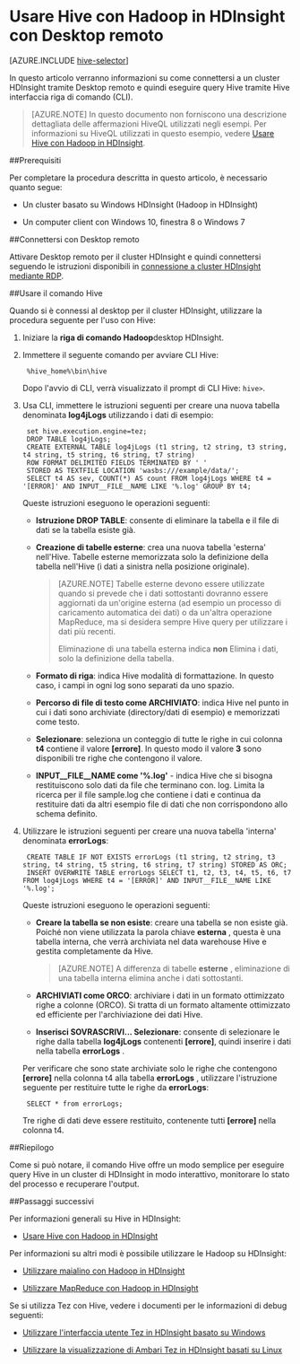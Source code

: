 <properties
   pageTitle="Utilizzare Hive Hadoop e Desktop remoto in HDInsight | Microsoft Azure"
   description="Informazioni su come connettersi a cluster Hadoop in HDInsight con Desktop remoto e quindi eseguire query Hive tramite l'interfaccia di riga di comando Hive."
   services="hdinsight"
   documentationCenter=""
   authors="Blackmist"
   manager="jhubbard"
   editor="cgronlun"
    tags="azure-portal"/>

<tags
   ms.service="hdinsight"
   ms.devlang="na"
   ms.topic="article"
   ms.tgt_pltfrm="na"
   ms.workload="big-data"
   ms.date="09/06/2016"
   ms.author="larryfr"/>

# <a name="use-hive-with-hadoop-on-hdinsight-with-remote-desktop"></a>Usare Hive con Hadoop in HDInsight con Desktop remoto

[AZURE.INCLUDE [hive-selector](../../includes/hdinsight-selector-use-hive.md)]

In questo articolo verranno informazioni su come connettersi a un cluster HDInsight tramite Desktop remoto e quindi eseguire query Hive tramite Hive interfaccia riga di comando (CLI).

> [AZURE.NOTE] In questo documento non forniscono una descrizione dettagliata delle affermazioni HiveQL utilizzati negli esempi. Per informazioni su HiveQL utilizzati in questo esempio, vedere [Usare Hive con Hadoop in HDInsight](hdinsight-use-hive.md).

##<a id="prereq"></a>Prerequisiti

Per completare la procedura descritta in questo articolo, è necessario quanto segue:

* Un cluster basato su Windows HDInsight (Hadoop in HDInsight)

* Un computer client con Windows 10, finestra 8 o Windows 7

##<a id="connect"></a>Connettersi con Desktop remoto

Attivare Desktop remoto per il cluster HDInsight e quindi connettersi seguendo le istruzioni disponibili in [connessione a cluster HDInsight mediante RDP](hdinsight-administer-use-management-portal.md#rdp).

##<a id="hive"></a>Usare il comando Hive

Quando si è connessi al desktop per il cluster HDInsight, utilizzare la procedura seguente per l'uso con Hive:

1. Iniziare la **riga di comando Hadoop**desktop HDInsight.

2. Immettere il seguente comando per avviare CLI Hive:

        %hive_home%\bin\hive

    Dopo l'avvio di CLI, verrà visualizzato il prompt di CLI Hive: `hive>`.

3. Usa CLI, immettere le istruzioni seguenti per creare una nuova tabella denominata **log4jLogs** utilizzando i dati di esempio:

        set hive.execution.engine=tez;
        DROP TABLE log4jLogs;
        CREATE EXTERNAL TABLE log4jLogs (t1 string, t2 string, t3 string, t4 string, t5 string, t6 string, t7 string)
        ROW FORMAT DELIMITED FIELDS TERMINATED BY ' '
        STORED AS TEXTFILE LOCATION 'wasbs:///example/data/';
        SELECT t4 AS sev, COUNT(*) AS count FROM log4jLogs WHERE t4 = '[ERROR]' AND INPUT__FILE__NAME LIKE '%.log' GROUP BY t4;

    Queste istruzioni eseguono le operazioni seguenti:

    * **Istruzione DROP TABLE**: consente di eliminare la tabella e il file di dati se la tabella esiste già.

    * **Creazione di tabelle esterne**: crea una nuova tabella 'esterna' nell'Hive. Tabelle esterne memorizzata solo la definizione della tabella nell'Hive (i dati a sinistra nella posizione originale).

        > [AZURE.NOTE] Tabelle esterne devono essere utilizzate quando si prevede che i dati sottostanti dovranno essere aggiornati da un'origine esterna (ad esempio un processo di caricamento automatica dei dati) o da un'altra operazione MapReduce, ma si desidera sempre Hive query per utilizzare i dati più recenti.
        >
        > Eliminazione di una tabella esterna indica **non** Elimina i dati, solo la definizione della tabella.

    * **Formato di riga**: indica Hive modalità di formattazione. In questo caso, i campi in ogni log sono separati da uno spazio.

    * **Percorso di file di testo come ARCHIVIATO**: indica Hive nel punto in cui i dati sono archiviate (directory/dati di esempio) e memorizzati come testo.

    * **Selezionare**: seleziona un conteggio di tutte le righe in cui colonna **t4** contiene il valore **[errore]**. In questo modo il valore **3** sono disponibili tre righe che contengono il valore.

    * **INPUT__FILE__NAME come '%.log'** - indica Hive che si bisogna restituiscono solo dati da file che terminano con. log. Limita la ricerca per il file sample.log che contiene i dati e continua da restituire dati da altri esempio file di dati che non corrispondono allo schema definito.


4. Utilizzare le istruzioni seguenti per creare una nuova tabella 'interna' denominata **errorLogs**:

        CREATE TABLE IF NOT EXISTS errorLogs (t1 string, t2 string, t3 string, t4 string, t5 string, t6 string, t7 string) STORED AS ORC;
        INSERT OVERWRITE TABLE errorLogs SELECT t1, t2, t3, t4, t5, t6, t7 FROM log4jLogs WHERE t4 = '[ERROR]' AND INPUT__FILE__NAME LIKE '%.log';

    Queste istruzioni eseguono le operazioni seguenti:

    * **Creare la tabella se non esiste**: creare una tabella se non esiste già. Poiché non viene utilizzata la parola chiave **esterna** , questa è una tabella interna, che verrà archiviata nel data warehouse Hive e gestita completamente da Hive.

        > [AZURE.NOTE] A differenza di tabelle **esterne** , eliminazione di una tabella interna elimina anche i dati sottostanti.

    * **ARCHIVIATI come ORCO**: archiviare i dati in un formato ottimizzato righe a colonne (ORCO). Si tratta di un formato altamente ottimizzato ed efficiente per l'archiviazione dei dati Hive.

    * **Inserisci SOVRASCRIVI... Selezionare**: consente di selezionare le righe dalla tabella **log4jLogs** contenenti **[errore]**, quindi inserire i dati nella tabella **errorLogs** .

    Per verificare che sono state archiviate solo le righe che contengono **[errore]** nella colonna t4 alla tabella **errorLogs** , utilizzare l'istruzione seguente per restituire tutte le righe da **errorLogs**:

        SELECT * from errorLogs;

    Tre righe di dati deve essere restituito, contenente tutti **[errore]** nella colonna t4.

##<a id="summary"></a>Riepilogo

Come si può notare, il comando Hive offre un modo semplice per eseguire query Hive in un cluster di HDInsight in modo interattivo, monitorare lo stato del processo e recuperare l'output.

##<a id="nextsteps"></a>Passaggi successivi

Per informazioni generali su Hive in HDInsight:

* [Usare Hive con Hadoop in HDInsight](hdinsight-use-hive.md)

Per informazioni su altri modi è possibile utilizzare le Hadoop su HDInsight:

* [Utilizzare maialino con Hadoop in HDInsight](hdinsight-use-pig.md)

* [Utilizzare MapReduce con Hadoop in HDInsight](hdinsight-use-mapreduce.md)

Se si utilizza Tez con Hive, vedere i documenti per le informazioni di debug seguenti:

* [Utilizzare l'interfaccia utente Tez in HDInsight basato su Windows](hdinsight-debug-tez-ui.md)

* [Utilizzare la visualizzazione di Ambari Tez in HDInsight basati su Linux](hdinsight-debug-ambari-tez-view.md)

[1]: ../HDInsight/hdinsight-hadoop-visual-studio-tools-get-started.md

[hdinsight-sdk-documentation]: http://msdnstage.redmond.corp.microsoft.com/library/dn479185.aspx

[azure-purchase-options]: http://azure.microsoft.com/pricing/purchase-options/
[azure-member-offers]: http://azure.microsoft.com/pricing/member-offers/
[azure-free-trial]: http://azure.microsoft.com/pricing/free-trial/

[apache-tez]: http://tez.apache.org
[apache-hive]: http://hive.apache.org/
[apache-log4j]: http://en.wikipedia.org/wiki/Log4j
[hive-on-tez-wiki]: https://cwiki.apache.org/confluence/display/Hive/Hive+on+Tez
[import-to-excel]: http://azure.microsoft.com/documentation/articles/hdinsight-connect-excel-power-query/


[hdinsight-use-oozie]: hdinsight-use-oozie.md
[hdinsight-analyze-flight-data]: hdinsight-analyze-flight-delay-data.md





[hdinsight-provision]: hdinsight-provision-clusters.md
[hdinsight-submit-jobs]: hdinsight-submit-hadoop-jobs-programmatically.md
[hdinsight-upload-data]: hdinsight-upload-data.md


[Powershell-install-configure]: ../powershell-install-configure.md
[powershell-here-strings]: http://technet.microsoft.com/library/ee692792.aspx

